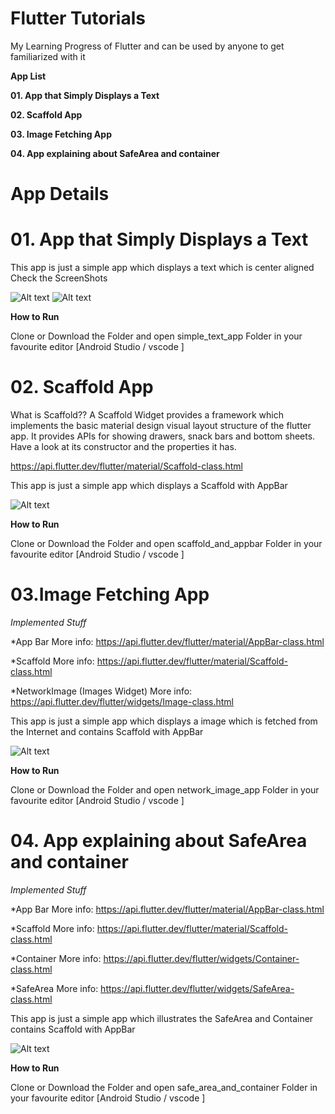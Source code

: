 # Flutter Tutorials
My Learning Progress of Flutter and can be used by anyone to get familiarized with it

**App List**

**01. App that Simply Displays a Text**

**02. Scaffold App**

**03. Image Fetching App**

**04. App explaining about SafeArea and container**

# **App Details**

# **01. App that Simply Displays a Text**

This app is just a simple app which displays a text which is center aligned Check the ScreenShots

![Alt text](https://raw.githubusercontent.com/antojosu/Flutter-Tutorials/master/Simple-App-Displays-Text/screenshots/android1.png "In Android")
![Alt text](https://raw.githubusercontent.com/antojosu/Flutter-Tutorials/master/Simple-App-Displays-Text/screenshots/ios1.png "In iOS")

**How to Run**

Clone or Download the Folder and open simple_text_app Folder in your favourite editor [Android Studio / vscode ]

# **02. Scaffold App**

What is Scaffold??
A Scaffold Widget provides a framework which implements the basic material design visual layout structure of the flutter app. It provides APIs for showing drawers, snack bars and bottom sheets. Have a look at its constructor and the properties it has.

https://api.flutter.dev/flutter/material/Scaffold-class.html

This app is just a simple app which displays a Scaffold with AppBar

![Alt text](https://raw.githubusercontent.com/antojosu/Flutter-Tutorials/master/scaffold-and-appbar/screenshots/sca.png "App Preview Scaffold")

**How to Run**

Clone or Download the Folder and open scaffold_and_appbar Folder in your favourite editor [Android Studio / vscode ]

# **03.Image Fetching App**

*Implemented Stuff*

*App Bar More info: https://api.flutter.dev/flutter/material/AppBar-class.html

*Scaffold More info: https://api.flutter.dev/flutter/material/Scaffold-class.html

*NetworkImage (Images Widget) More info: https://api.flutter.dev/flutter/widgets/Image-class.html



This app is just a simple app which displays a image which is fetched from the Internet and contains Scaffold with AppBar

![Alt text](https://raw.githubusercontent.com/antojosu/Flutter-Tutorials/master/network_image_app/ScreenShot/Scrshot_network_img.png "App Preview Scaffold")

**How to Run**

Clone or Download the Folder and open network_image_app Folder in your favourite editor [Android Studio / vscode ]

# **04. App explaining about SafeArea and container**

*Implemented Stuff*

*App Bar More info: https://api.flutter.dev/flutter/material/AppBar-class.html

*Scaffold More info: https://api.flutter.dev/flutter/material/Scaffold-class.html

*Container More info: https://api.flutter.dev/flutter/widgets/Container-class.html

*SafeArea More info: https://api.flutter.dev/flutter/widgets/SafeArea-class.html



This app is just a simple app which illustrates the SafeArea and Container contains Scaffold with AppBar

![Alt text](https://raw.githubusercontent.com/antojosu/Flutter-Tutorials/master/safe_area_and_container_app/ScreenShot/safearea.png "App Preview SafeArea")

**How to Run**

Clone or Download the Folder and open safe_area_and_container Folder in your favourite editor [Android Studio / vscode ]